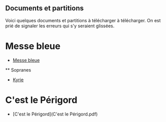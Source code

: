 ## Documents et partitions

Voici quelques documents et partitions à télécharger à télécharger. On est prié de signaler les erreurs qui s'y seraient glissées.

# Messe bleue

* [Messe bleue](MesseBleue/MesseBleueLy.pdf)

** Sopranes
  * [Kyrie](MessBleue/Kyrie-soprano.midi)

# C'est le Périgord
* [C'est le Périgord](C'est le Périgord.pdf)
